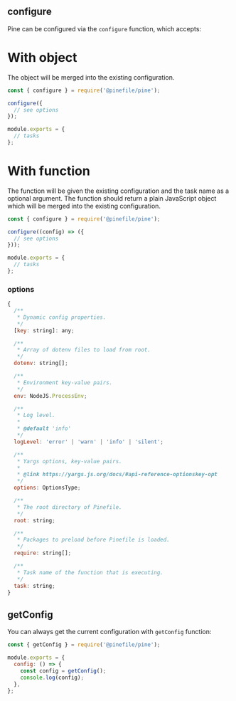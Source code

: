 ## configure

Pine can be configured via the `configure` function, which accepts:

# With object

The object will be merged into the existing configuration.

```js
const { configure } = require('@pinefile/pine');

configure({
  // see options
});

module.exports = {
  // tasks
};
```

# With function

The function will be given the existing configuration and the task name as a optional argument. The function should return a plain JavaScript object which will be merged into the existing configuration.

```js
const { configure } = require('@pinefile/pine');

configure((config) => ({
  // see options
}));

module.exports = {
  // tasks
};
```

### options

```js
{
  /**
   * Dynamic config properties.
   */
  [key: string]: any;

  /**
   * Array of dotenv files to load from root.
   */
  dotenv: string[];

  /**
   * Environment key-value pairs.
   */
  env: NodeJS.ProcessEnv;

  /**
   * Log level.
   *
   * @default 'info'
   */
  logLevel: 'error' | 'warn' | 'info' | 'silent';

  /**
   * Yargs options, key-value pairs.
   *
   * @link https://yargs.js.org/docs/#api-reference-optionskey-opt
   */
  options: OptionsType;

  /**
   * The root directory of Pinefile.
   */
  root: string;

  /**
   * Packages to preload before Pinefile is loaded.
   */
  require: string[];

  /**
   * Task name of the function that is executing.
   */
  task: string;
}
```

## getConfig

You can always get the current configuration with `getConfig` function:

```js
const { getConfig } = require('@pinefile/pine');

module.exports = {
  config: () => {
    const config = getConfig();
    console.log(config);
  },
};
```
